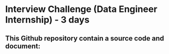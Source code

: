 # Interview Challenge (Data Engineer Internship) - 3 days
This Github repository contain a source code and document:
- 
